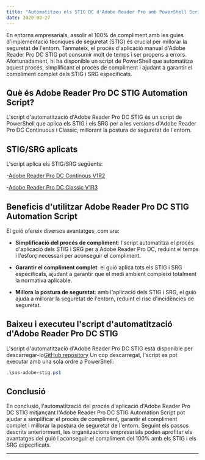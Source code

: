 ```yaml
---
title: "Automatitzeu els STIG DC d'Adobe Reader Pro amb PowerShell Script"
date: 2020-08-27
---
```


En entorns empresarials, assolir el 100% de compliment amb les guies d'implementació tècniques de seguretat (STIG) és crucial per millorar la seguretat de l'entorn. Tanmateix, el procés d'aplicació manual d'Adobe Reader Pro DC STIG pot consumir molt de temps i ser propens a errors. Afortunadament, hi ha disponible un script de PowerShell que automatitza aquest procés, simplificant el procés de compliment i ajudant a garantir el compliment complet dels STIG i SRG especificats.

## Què és Adobe Reader Pro DC STIG Automation Script?

L'script d'automatització d'Adobe Reader Pro DC STIG és un script de PowerShell que aplica els STIG i els SRG per a les versions d'Adobe Reader Pro DC Continuous i Classic, millorant la postura de seguretat de l'entorn.

## STIG/SRG aplicats

L'script aplica els STIG/SRG següents:

-[Adobe Reader Pro DC Continous V1R2](https://dl.dod.cyber.mil/wp-content/uploads/stigs/zip/U_Adobe_Acrobat_Pro_DC_Classic_V1R3_STIG.zip)

-[Adobe Reader Pro DC Classic V1R3](https://dl.dod.cyber.mil/wp-content/uploads/stigs/zip/U_Adobe_Acrobat_Pro_DC_Continuous_V1R2_STIG.zip)

## Beneficis d'utilitzar Adobe Reader Pro DC STIG Automation Script

El guió ofereix diversos avantatges, com ara:

- **Simplificació del procés de compliment**: l'script automatitza el procés d'aplicació dels STIG i SRG per a Adobe Reader Pro DC, reduint el temps i l'esforç necessari per aconseguir el compliment.

- **Garantir el compliment complet**: el guió aplica tots els STIG i SRG especificats, ajudant a garantir que el medi ambient compleixi totalment la normativa aplicable.

- **Millora la postura de seguretat**: amb l'aplicació dels STIG i SRG, el guió ajuda a millorar la seguretat de l'entorn, reduint el risc d'incidències de seguretat.

## Baixeu i executeu l'script d'automatització d'Adobe Reader Pro DC STIG

L'script d'automatització d'Adobe Reader Pro DC STIG està disponible per descarregar-lo[GitHub repository](https://github.com/simeononsecurity/Adobe-Reader-DC-STIG-Script) Un cop descarregat, l'script es pot executar amb una sola ordre a PowerShell:

```powershell
.\sos-adobe-stig.ps1
```

## Conclusió

En conclusió, l'automatització del procés d'aplicació d'Adobe Reader Pro DC STIG mitjançant l'Adobe Reader Pro DC STIG Automation Script pot ajudar a simplificar el procés de compliment, garantir el compliment complet i millorar la postura de seguretat de l'entorn. Seguint els passos descrits anteriorment, les organitzacions empresarials poden aprofitar els avantatges del guió i aconseguir el compliment del 100% amb els STIG i els SRG especificats.

___________